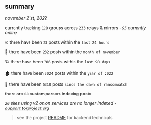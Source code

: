
## summary
_november 21st, 2022_

currently tracking `128` groups across `233` relays & mirrors - _`95` currently online_

⏲ there have been `23` posts within the `last 24 hours`

🦈 there have been `232` posts within the `month of november`

🪐 there have been `786` posts within the `last 90 days`

🏚 there have been `3024` posts within the `year of 2022`

🦕 there have been `5310` posts `since the dawn of ransomwatch`

there are `63` custom parsers indexing posts

_`20` sites using v2 onion services are no longer indexed - [support.torproject.org](https://support.torproject.org/onionservices/v2-deprecation/)_

> see the project [README](https://github.com/joshhighet/ransomwatch#ransomwatch--) for backend technicals
